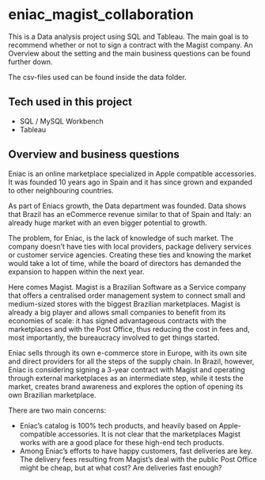 # eniac_magist_collaboration

This is a Data analysis project using SQL and Tableau. The main goal is to recommend whether or not to sign a contract with the Magist company.
An Overview about the setting and the main business questions can be found further down.

The csv-files used can be found inside the data folder.

## Tech used in this project

- SQL / MySQL Workbench
- Tableau

## Overview and business questions

Eniac is an online marketplace specialized in Apple compatible accessories. 
It was founded 10 years ago in Spain and it has since grown and expanded to other neighbouring countries.

As part of Eniacs growth, the Data department was founded.
Data shows that Brazil has an eCommerce revenue similar to that of Spain and Italy: an already huge market with an even bigger potential to growth.

The problem, for Eniac, is the lack of knowledge of such market. 
The company doesn’t have ties with local providers, package delivery services or customer service agencies. 
Creating these ties and knowing the market would take a lot of time, while the board of directors has demanded the expansion to happen within the next year.

Here comes Magist. Magist is a Brazilian Software as a Service company that offers a centralised order management system to connect small and medium-sized stores with the biggest Brazilian marketplaces.
Magist is already a big player and allows small companies to benefit from its economies of scale: it has signed advantageous contracts with the marketplaces and with the Post Office, thus reducing the cost in fees and, most importantly, the bureaucracy involved to get things started.

Eniac sells through its own e-commerce store in Europe, with its own site and direct providers for all the steps of the supply chain. 
In Brazil, however, Eniac is considering signing a 3-year contract with Magist and operating through external marketplaces as an intermediate step, while it tests the market, creates brand awareness and explores the option of opening its own Brazilian marketplace.

There are two main concerns:

- Eniac’s catalog is 100% tech products, and heavily based on Apple-compatible accessories. It is not clear that the marketplaces Magist works with are a good place for these high-end tech products.
- Among Eniac’s efforts to have happy customers, fast deliveries are key. The delivery fees resulting from Magist’s deal with the public Post Office might be cheap, but at what cost? Are deliveries fast enough?

